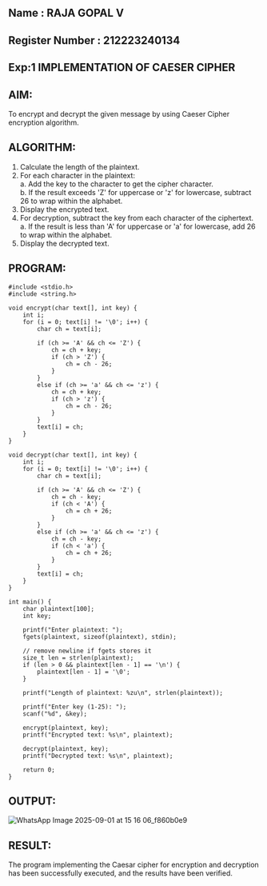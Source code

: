 ## Name : RAJA GOPAL V

## Register Number : 212223240134


## Exp:1 IMPLEMENTATION OF CAESER CIPHER 

## AIM: 
To encrypt and decrypt the given message by using Caeser Cipher encryption algorithm. 
  
 ## ALGORITHM: 
1. Calculate the length of the plaintext. 
2. For each character in the plaintext:  
 a. Add the key to the character to get the cipher character.  
 b. If the result exceeds 'Z' for uppercase or 'z' for lowercase, subtract 26 to wrap within the  alphabet.  
3. Display the encrypted text.  
4. For decryption, subtract the key from each character of the ciphertext.  
 a. If the result is less than 'A' for uppercase or 'a' for lowercase, add 26 to wrap within the  alphabet.  
5. Display the decrypted text.  

## PROGRAM: 
```
#include <stdio.h>
#include <string.h>

void encrypt(char text[], int key) {
    int i;
    for (i = 0; text[i] != '\0'; i++) {
        char ch = text[i];
        
        if (ch >= 'A' && ch <= 'Z') {
            ch = ch + key;
            if (ch > 'Z') {
                ch = ch - 26;
            }
        }
        else if (ch >= 'a' && ch <= 'z') {
            ch = ch + key;
            if (ch > 'z') {
                ch = ch - 26;
            }
        }
        text[i] = ch;
    }
}

void decrypt(char text[], int key) {
    int i;
    for (i = 0; text[i] != '\0'; i++) {
        char ch = text[i];
        
        if (ch >= 'A' && ch <= 'Z') {
            ch = ch - key;
            if (ch < 'A') {
                ch = ch + 26;
            }
        }
        else if (ch >= 'a' && ch <= 'z') {
            ch = ch - key;
            if (ch < 'a') {
                ch = ch + 26;
            }
        }
        text[i] = ch;
    }
}

int main() {
    char plaintext[100];
    int key;

    printf("Enter plaintext: ");
    fgets(plaintext, sizeof(plaintext), stdin);

    // remove newline if fgets stores it
    size_t len = strlen(plaintext);
    if (len > 0 && plaintext[len - 1] == '\n') {
        plaintext[len - 1] = '\0';
    }

    printf("Length of plaintext: %zu\n", strlen(plaintext));

    printf("Enter key (1-25): ");
    scanf("%d", &key);

    encrypt(plaintext, key);
    printf("Encrypted text: %s\n", plaintext);

    decrypt(plaintext, key);
    printf("Decrypted text: %s\n", plaintext);

    return 0;
}
```
## OUTPUT: 

![WhatsApp Image 2025-09-01 at 15 16 06_f860b0e9](https://github.com/user-attachments/assets/c85c662e-a316-4237-9fd5-3ef870882a78)


## RESULT: 
The program implementing the Caesar cipher for encryption and decryption has been successfully  executed, and the results have been verified.
